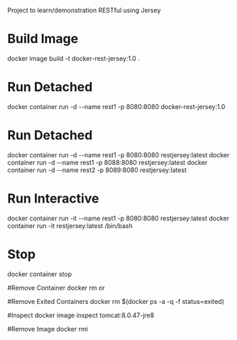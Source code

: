 Project to learn/demonstration RESTful using Jersey

# Build Image
docker image build -t docker-rest-jersey:1.0 .

# Run Detached
docker container run -d --name rest1 -p 8080:8080 docker-rest-jersey:1.0

# Run Detached
docker container run -d --name rest1 -p 8080:8080 restjersey:latest
docker container run -d --name rest1 -p 8088:8080 restjersey:latest
docker container run -d --name rest2 -p 8089:8080 restjersey:latest


# Run Interactive
docker container run -it --name rest1 -p 8080:8080 restjersey:latest
docker container run -it restjersey:latest /bin/bash

# Stop
docker container stop <id or name>

#Remove Container
docker rm <id> or <name>

#Remove Exited Containers
docker rm $(docker ps -a -q -f status=exited)

#Inspect
docker image inspect tomcat:8.0.47-jre8

#Remove Image
docker rmi <IMAGE ID>
